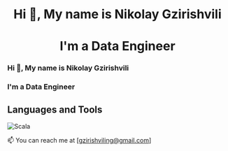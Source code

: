 <h1 align="center">Hi 👋, My name is Nikolay Gzirishvili
<h1 align="center"> I'm a Data Engineer

### Hi 👋, My name is Nikolay Gzirishvili
### I'm a Data Engineer

## Languages and Tools
![Scala](https://img.shields.io/badge/-Scala-C80000?style=for-the-badge&logo=appveyor)

📫 You can reach me at [gzirishviling@gmail.com]
